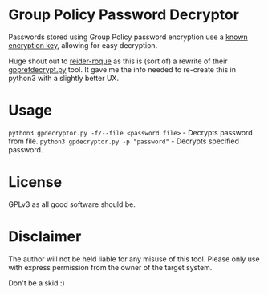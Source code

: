 # Group Policy Password Decryptor

Passwords stored using Group Policy password encryption use a [known encryption key](https://learn.microsoft.com/en-us/openspecs/windows_protocols/ms-gppref/2c15cbf0-f086-4c74-8b70-1f2fa45dd4be), allowing for easy decryption.

Huge shout out to [reider-roque](https://github.com/reider-roque) as this is (sort of) a rewrite of their [gpprefdecrypt.py](https://github.com/reider-roque/pentest-tools/tree/master/password-cracking/gpprefdecrypt) tool. It gave me the info needed to re-create this in python3 with a slightly better UX.

# Usage

`python3 gpdecryptor.py -f/--file <password file>` - Decrypts password from file.
`python3 gpdecryptor.py -p "password"` - Decrypts specified password.

# License

GPLv3 as all good software should be.

# Disclaimer

The author will not be held liable for any misuse of this tool.
Please only use with express permission from the owner of the target system.

Don't be a skid :)
